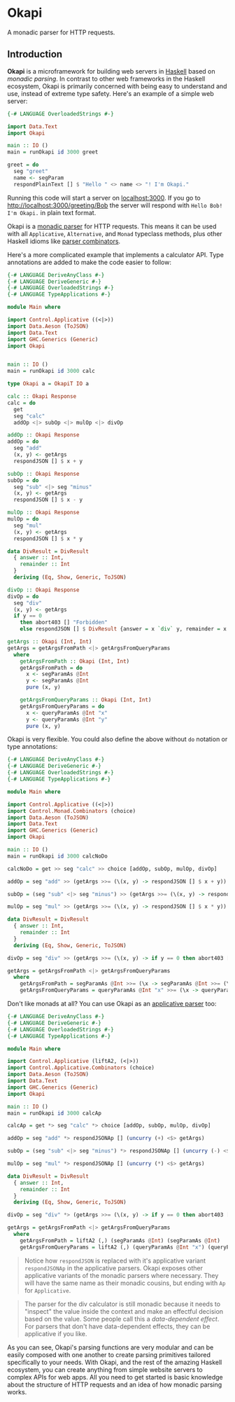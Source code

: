 # Okapi

A monadic parser for HTTP requests.

## Introduction

**Okapi** is a microframework for building web servers in [Haskell](https://haskell.org) based on *monadic parsing*.
In contrast to other web frameworks in the Haskell ecosystem, Okapi is primarily concerned with being easy to understand and use, instead of extreme type safety.
Here's an example of a simple web server:

```haskell
{-# LANGUAGE OverloadedStrings #-}

import Data.Text
import Okapi

main :: IO ()
main = runOkapi id 3000 greet

greet = do
  seg "greet"
  name <- segParam
  respondPlainText [] $ "Hello " <> name <> "! I'm Okapi."
```

Running this code will start a server on [localhost:3000](http://localhost:3000.org).
If you go to [http://localhost:3000/greeting/Bob]() the server will respond with `Hello Bob! I'm Okapi.` in plain text format.

Okapi is a [monadic parser](https://www.cs.nott.ac.uk/~pszgmh/monparsing.pdf) for HTTP requests. This means it can be used with all `Applicative`, `Alternative`, and `Monad` typeclass methods, plus other Haskell idioms like [parser combinators](https://hackage.haskell.org/package/parser-combinators).

Here's a more complicated example that implements a calculator API. Type annotations are added to make the code easier to follow:

```haskell
{-# LANGUAGE DeriveAnyClass #-}
{-# LANGUAGE DeriveGeneric #-}
{-# LANGUAGE OverloadedStrings #-}
{-# LANGUAGE TypeApplications #-}

module Main where

import Control.Applicative ((<|>))
import Data.Aeson (ToJSON)
import Data.Text
import GHC.Generics (Generic)
import Okapi


main :: IO ()
main = runOkapi id 3000 calc

type Okapi a = OkapiT IO a

calc :: Okapi Response
calc = do
  get
  seg "calc"
  addOp <|> subOp <|> mulOp <|> divOp

addOp :: Okapi Response
addOp = do
  seg "add"
  (x, y) <- getArgs
  respondJSON [] $ x + y

subOp :: Okapi Response
subOp = do
  seg "sub" <|> seg "minus"
  (x, y) <- getArgs
  respondJSON [] $ x - y

mulOp :: Okapi Response
mulOp = do
  seg "mul"
  (x, y) <- getArgs
  respondJSON [] $ x * y

data DivResult = DivResult
  { answer :: Int,
    remainder :: Int
  }
  deriving (Eq, Show, Generic, ToJSON)

divOp :: Okapi Response
divOp = do
  seg "div"
  (x, y) <- getArgs
  if y == 0
    then abort403 [] "Forbidden"
    else respondJSON [] $ DivResult {answer = x `div` y, remainder = x `mod` y}

getArgs :: Okapi (Int, Int)
getArgs = getArgsFromPath <|> getArgsFromQueryParams
  where
    getArgsFromPath :: Okapi (Int, Int)
    getArgsFromPath = do
      x <- segParamAs @Int
      y <- segParamAs @Int
      pure (x, y)

    getArgsFromQueryParams :: Okapi (Int, Int)
    getArgsFromQueryParams = do
      x <- queryParamAs @Int "x"
      y <- queryParamAs @Int "y"
      pure (x, y)
```

Okapi is very flexible. You could also define the above without `do` notation or type annotations:

```haskell
{-# LANGUAGE DeriveAnyClass #-}
{-# LANGUAGE DeriveGeneric #-}
{-# LANGUAGE OverloadedStrings #-}
{-# LANGUAGE TypeApplications #-}

module Main where

import Control.Applicative ((<|>))
import Control.Monad.Combinators (choice)
import Data.Aeson (ToJSON)
import Data.Text
import GHC.Generics (Generic)
import Okapi

main :: IO ()
main = runOkapi id 3000 calcNoDo

calcNoDo = get >> seg "calc" >> choice [addOp, subOp, mulOp, divOp]

addOp = seg "add" >> (getArgs >>= (\(x, y) -> respondJSON [] $ x + y))

subOp = (seg "sub" <|> seg "minus") >> (getArgs >>= (\(x, y) -> respondJSON [] $ x - y))

mulOp = seg "mul" >> (getArgs >>= (\(x, y) -> respondJSON [] $ x * y))

data DivResult = DivResult
  { answer :: Int,
    remainder :: Int
  }
  deriving (Eq, Show, Generic, ToJSON)

divOp = seg "div" >> (getArgs >>= (\(x, y) -> if y == 0 then abort403 [] "Forbidden" else respondJSON [] $ DivResult (x `div` y) (x `mod` y)))

getArgs = getArgsFromPath <|> getArgsFromQueryParams
  where
    getArgsFromPath = segParamAs @Int >>= (\x -> segParamAs @Int >>= (\y -> pure (x, y)))
    getArgsFromQueryParams = queryParamAs @Int "x" >>= (\x -> queryParamAs @Int "y" >>= (\y -> pure (x, y)))
```

Don't like monads at all? You can use Okapi as an [applicative parser](https://eli.thegreenplace.net/2017/deciphering-haskells-applicative-and-monadic-parsers/) too:

```haskell
{-# LANGUAGE DeriveAnyClass #-}
{-# LANGUAGE DeriveGeneric #-}
{-# LANGUAGE OverloadedStrings #-}
{-# LANGUAGE TypeApplications #-}

module Main where

import Control.Applicative (liftA2, (<|>))
import Control.Applicative.Combinators (choice)
import Data.Aeson (ToJSON)
import Data.Text
import GHC.Generics (Generic)
import Okapi

main :: IO ()
main = runOkapi id 3000 calcAp

calcAp = get *> seg "calc" *> choice [addOp, subOp, mulOp, divOp]

addOp = seg "add" *> respondJSONAp [] (uncurry (+) <$> getArgs)

subOp = (seg "sub" <|> seg "minus") *> respondJSONAp [] (uncurry (-) <$> getArgs)

mulOp = seg "mul" *> respondJSONAp [] (uncurry (*) <$> getArgs)

data DivResult = DivResult
  { answer :: Int,
    remainder :: Int
  }
  deriving (Eq, Show, Generic, ToJSON)

divOp = seg "div" *> (getArgs >>= (\(x, y) -> if y == 0 then abort403 [] "Forbidden" else respondJSON [] $ DivResult (x `div` y) (x `mod` y)))

getArgs = getArgsFromPath <|> getArgsFromQueryParams
  where
    getArgsFromPath = liftA2 (,) (segParamAs @Int) (segParamAs @Int)
    getArgsFromQueryParams = liftA2 (,) (queryParamAs @Int "x") (queryParamAs @Int "y")

```

> Notice how `respondJSON` is replaced with it's applicative variant `respondJSONAp` in the applicative parsers.
> Okapi exposes other applicative variants of the monadic parsers where necessary.
> They will have the same name as their monadic cousins, but ending with `Ap` for `Applicative`.

> The parser for the div calculator is still monadic because it needs to "inspect" the value inside the context and make an effectful decision based on the value. Some people call this a *data-dependent effect*. For parsers that don't have data-dependent effects, they can be applicative if you like.


As you can see, Okapi's parsing functions are very modular and can be easily composed with one another to create parsing primitives tailored specifically to your needs.
With Okapi, and the rest of the amazing Haskell ecosystem, you can create anything from simple website servers to complex APIs for web apps.
All you need to get started is basic knowledge about the structure of HTTP requests and an idea of how monadic parsing works.
